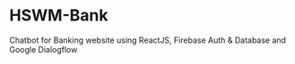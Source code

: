 # HSWM-Bank
 Chatbot for Banking website using ReactJS, Firebase Auth & Database and Google Dialogflow
